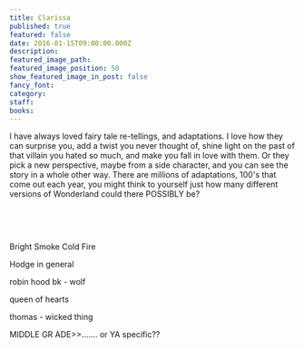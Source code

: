 ```yaml
---
title: Clarissa
published: true
featured: false
date: 2016-01-15T09:00:00.000Z
description:
featured_image_path:
featured_image_position: 50
show_featured_image_in_post: false
fancy_font:
category:
staff:
books:
---
```



I have always loved fairy tale re-tellings, and adaptations. I love how they can surprise you, add a twist you never thought of, shine light on the past of that villain you hated so much, and make you fall in love with them. Or they pick a new perspective, maybe from a side character, and you can see the story in a whole other way. There are millions of adaptations, 100's that come out each year, you might think to yourself just how many different versions of Wonderland could there POSSIBLY be?

&nbsp;

&nbsp;

Bright Smoke Cold Fire

Hodge in general

robin hood bk - wolf

queen of hearts

thomas - wicked thing

MIDDLE GR ADE&gt;&gt;……. or YA specific??